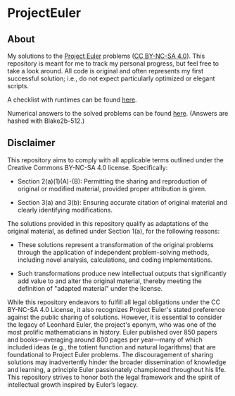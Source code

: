 # ProjectEuler

## About

My solutions to the [Project Euler](https://projecteuler.net/) problems ([CC BY-NC-SA 4.0](https://creativecommons.org/licenses/by-nc-sa/4.0/)). This repository is meant for me to track my personal progress, but feel free to take a look around. All code is original and often represents my first successful solution; i.e., do not expect particularly optimized or elegant scripts.

A checklist with runtimes can be found [here](https://github.com/and-yoo/ProjectEuler/blob/main/pe_runtimes_checklist.md).

Numerical answers to the solved problems can be found [here](https://github.com/and-yoo/ProjectEuler/blob/main/pe_answers.md). (Answers are hashed with Blake2b-512.)

## Disclaimer

This repository aims to comply with all applicable terms outlined under the Creative Commons BY-NC-SA 4.0 license. Specifically:

* Section 2(a)(1)(A)-(B): Permitting the sharing and reproduction of original or modified material, provided proper attribution is given.

* Section 3(a) and 3(b): Ensuring accurate citation of original material and clearly identifying modifications.

The solutions provided in this repository qualify as adaptations of the original material, as defined under Section 1(a), for the following reasons:

* These solutions represent a transformation of the original problems through the application of independent problem-solving methods, including novel analysis, calculations, and coding implementations.

* Such transformations produce new intellectual outputs that significantly add value to and alter the original material, thereby meeting the definition of "adapted material" under the license.

While this repository endeavors to fulfill all legal obligations under the CC BY-NC-SA 4.0 License, it also recognizes Project Euler's stated preference against the public sharing of solutions. However, it is essential to consider the legacy of Leonhard Euler, the project's eponym, who was one of the most prolific mathematicians in history. Euler published over 850 papers and books—averaging around 800 pages per year—many of which included ideas (e.g., the totient function and natural logarithms) that are foundational to Project Euler problems. The discouragement of sharing solutions may inadvertently hinder the broader dissemination of knowledge and learning, a principle Euler passionately championed throughout his life. This repository strives to honor both the legal framework and the spirit of intellectual growth inspired by Euler’s legacy.
